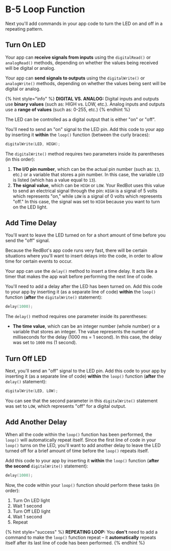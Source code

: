 # B-5 Loop Function

Next you'll add commands in your app code to turn the LED on and off in a repeating pattern.

## Turn On LED

Your app can **receive signals from inputs** using the `digitalRead()` or `analogRead()` methods, depending on whether the values being received will be digital or analog.

Your app can **send signals to outputs** using the `digitalWrite()` or `analogWrite()` methods, depending on whether the values being sent will be digital or analog.

{% hint style="info" %}
**DIGITAL VS. ANALOG:** Digital inputs and outputs use **binary values** \(such as: HIGH vs. LOW, etc.\). Analog inputs and outputs use a **range of values** \(such as: 0-255, etc.\)
{% endhint %}

The LED can be controlled as a digital output that is either "on" or "off".

You'll need to send an "on" signal to the LED pin. Add this code to your app by inserting it **within** the `loop()` function \(between the curly braces\):

```cpp
digitalWrite(LED, HIGH);
```

The `digitalWrite()` method requires two parameters inside its parentheses \(in this order\):

1. **The I/O pin number**, which can be the actual pin number \(such as: `13`, etc.\) or a variable that stores a pin number. In this case, the variable `LED` is listed \(which has a value equal to `13`\).
2. **The signal value**, which can be `HIGH` or `LOW`. Your RedBot uses this value to send an electrical signal through the pin: `HIGH` is a signal of 5 volts which represents "on," while `LOW` is a signal of 0 volts which represents "off."  In this case, the signal was set to `HIGH` because you want to turn on the LED light.

## Add Time Delay

You'll want to leave the LED turned on for a short amount of time before you send the "off" signal.

Because the RedBot's app code runs very fast, there will be certain situations where you'll want to insert delays into the code, in order to allow time for certain events to occur.

Your app can use the `delay()` method to insert a time delay. It acts like a timer that makes the app wait before performing the next line of code.

You'll need to add a delay after the LED has been turned on. Add this code to your app by inserting it \(as a separate line of code\) **within** the `loop()` function \(**after** the `digitalWrite()` statement\):

```cpp
delay(1000);
```

The `delay()` method requires one parameter inside its parentheses:

* **The time value**, which can be an integer number \(whole number\) or a variable that stores an integer. The value represents the number of milliseconds for the delay \(1000 ms = 1 second\). In this case, the delay was set to `1000` ms \(1 second\).

## Turn Off LED

Next, you'll send an "off" signal to the LED pin. Add this code to your app by inserting it \(as a separate line of code\) **within** the `loop()` function \(**after** the `delay()` statement\):

```cpp
digitalWrite(LED, LOW);
```

You can see that the second parameter in this `digitalWrite()` statement was set to `LOW`, which represents "off" for a digital output.

## Add Another Delay

When all the code within the `loop()` function has been performed, the `loop()` will automatically repeat itself. Since the first line of code in your `loop()` turns on the LED, you'll want to add another delay to leave the LED turned off for a brief amount of time before the `loop()` repeats itself.

Add this code to your app by inserting it **within** the `loop()` function \(**after the second** `digitalWrite()` statement\):

```cpp
delay(1000);
```

Now, the code within your `loop()` function should perform these tasks \(in order\):

1. Turn On LED light
2. Wait 1 second
3. Turn Off LED light
4. Wait 1 second
5. Repeat

{% hint style="success" %}
**REPEATING LOOP:** You **don't** need to add a command to make the `loop()` function repeat – it **automatically** repeats itself after its last line of code has been performed.
{% endhint %}

